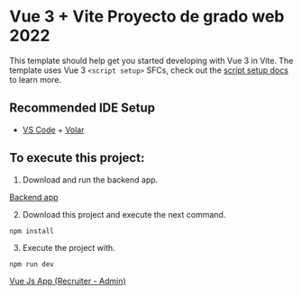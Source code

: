 # Vue 3 + Vite Proyecto de grado web 2022

This template should help get you started developing with Vue 3 in Vite. The template uses Vue 3 `<script setup>` SFCs, check out the [script setup docs](https://v3.vuejs.org/api/sfc-script-setup.html#sfc-script-setup) to learn more.

## Recommended IDE Setup

- [VS Code](https://code.visualstudio.com/) + [Volar](https://marketplace.visualstudio.com/items?itemName=Vue.volar)

## To execute this project:

1. Download and run the backend app.

[Backend app](https://github.com/Ernech/proyecto-grado-api)

2. Download this project and execute the next command.
```
npm install
```
3. Execute the project with.

```
npm run dev
```
[Vue Js App (Recruiter - Admin)](https://github.com/Ernech/proyecto-grado-web)

